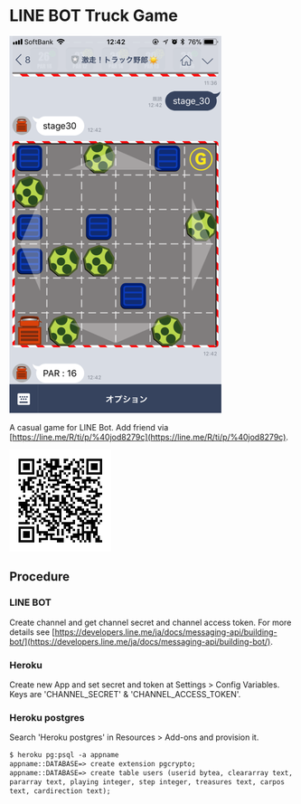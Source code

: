 # LINE BOT Truck Game

![Image](https://raw.githubusercontent.com/stachibana/line-bot-truckgame/master/ss.png)

A casual game for LINE Bot.
Add friend via [https://line.me/R/ti/p/%40jod8279c](https://line.me/R/ti/p/%40jod8279c).

![QR Link](https://raw.githubusercontent.com/stachibana/line-bot-truckgame/master/qr.png)

## Procedure

### LINE BOT
Create channel and get channel secret and channel access token. For more details see [https://developers.line.me/ja/docs/messaging-api/building-bot/](https://developers.line.me/ja/docs/messaging-api/building-bot/).

### Heroku
Create new App and set secret and token at Settings > Config Variables. Keys are 'CHANNEL_SECRET' & 'CHANNEL_ACCESS_TOKEN'.

### Heroku postgres
Search 'Heroku postgres' in Resources > Add-ons and provision it.

```shell
$ heroku pg:psql -a appname
appname::DATABASE=> create extension pgcrypto;
appname::DATABASE=> create table users (userid bytea, cleararray text, pararray text, playing integer, step integer, treasures text, carpos text, cardirection text);
```
